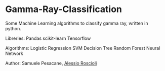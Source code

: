 # Gamma-Ray-Classification
Some Machine Learning algorithms to classify gamma ray, written in python.

Libreries:
Pandas
scikit-learn
Tensorflow

Algorithms:
Logistic Regression
SVM
Decision Tree
Random Forest
Neural Network


Author:
Samuele Pesacane, [Alessio Roscioli](https://github.com/alessio-git21)
